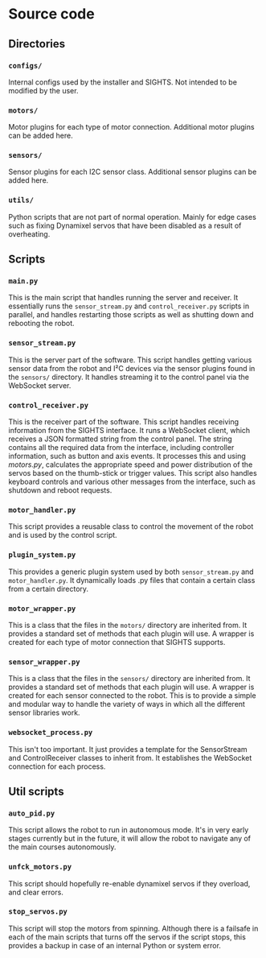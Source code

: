 # Source code

## Directories

### `configs/`

Internal configs used by the installer and SIGHTS. Not intended to be modified by the user.

### `motors/`

Motor plugins for each type of motor connection. Additional motor plugins can be added here.

### `sensors/`

Sensor plugins for each I2C sensor class. Additional sensor plugins can be added here.

### `utils/`

Python scripts that are not part of normal operation. Mainly for edge cases such as fixing Dynamixel servos that have been disabled as a result of overheating.

## Scripts

### `main.py`

This is the main script that handles running the server and receiver. It essentially runs the `sensor_stream.py` and `control_receiver.py` scripts in parallel, and handles restarting those scripts as well as shutting down and rebooting the robot.

### `sensor_stream.py`

This is the server part of the software. This script handles getting various sensor data from the robot and I²C devices via the sensor plugins found in the `sensors/` directory. It handles streaming it to the control panel via the WebSocket server.

### `control_receiver.py`

This is the receiver part of the software. This script handles receiving information from the SIGHTS interface. It runs a WebSocket client, which receives a JSON formatted string from the control panel. The string contains all the required data from the interface, including controller information, such as button and axis events. It processes this and using _motors.py_, calculates the appropriate speed and power distribution of the servos based on the thumb-stick or trigger values. This script also handles keyboard controls and various other messages from the interface, such as shutdown and reboot requests.

### `motor_handler.py`

This script provides a reusable class to control the movement of the robot and is used by the control script.

### `plugin_system.py`

This provides a generic plugin system used by both `sensor_stream.py` and `motor_handler.py`. It dynamically loads .py files that contain a certain class from a certain directory.

### `motor_wrapper.py`

This is a class that the files in the `motors/` directory are inherited from. It provides a standard set of methods that each plugin will use. A wrapper is created for each type of motor connection that SIGHTS supports.

### `sensor_wrapper.py`

This is a class that the files in the `sensors/` directory are inherited from. It provides a standard set of methods that each plugin will use. A wrapper is created for each sensor connected to the robot. This is to provide a simple and modular way to handle the variety of ways in which all the different sensor libraries work.

### `websocket_process.py`

This isn't too important. It just provides a template for the SensorStream and ControlReceiver classes to inherit from. It establishes the WebSocket connection for each process.

## Util scripts

### `auto_pid.py`

This script allows the robot to run in autonomous mode. It's in very early stages currently but in the future, it will allow the robot to navigate any of the main courses autonomously.

### `unfck_motors.py`

This script should hopefully re-enable dynamixel servos if they overload, and clear errors.

### `stop_servos.py`

This script will stop the motors from spinning. Although there is a failsafe in each of the main scripts that turns off the servos if the script stops, this provides a backup in case of an internal Python or system error.
